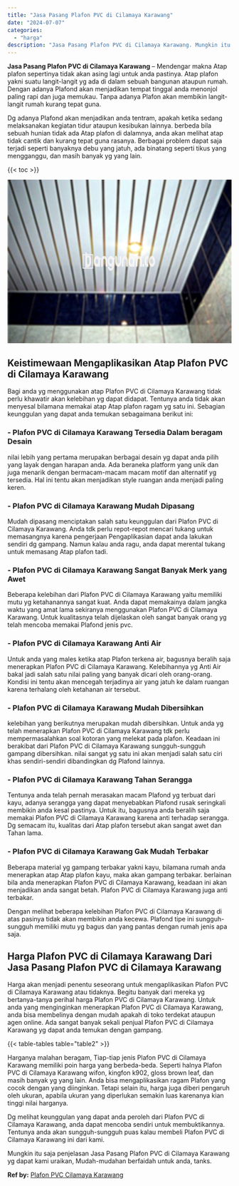 ```yaml
---
title: "Jasa Pasang Plafon PVC di Cilamaya Karawang"
date: "2024-07-07"
categories: 
  - "harga"
description: "Jasa Pasang Plafon PVC di Cilamaya Karawang. Mungkin itu saja penjelasan Jasa Pasang Plafon PVC di Cilamaya Karawang yg dapat kami uraikan, Mudah-mudahan ber..."
---
```


**Jasa Pasang Plafon PVC di Cilamaya Karawang** – Mendengar makna Atap plafon sepertinya tidak akan asing lagi untuk anda pastinya. Atap plafon yakni suatu langit-langit yg ada di dalam sebuah bangunan ataupun rumah. Dengan adanya Plafond akan menjadikan tempat tinggal anda menonjol paling rapi dan juga memukau. Tanpa adanya Plafon akan membikin langit-langit rumah kurang tepat guna.

Dg adanya Plafond akan menjadikan anda tentram, apakah ketika sedang melaksanakan kegiatan tidur ataupun kesibukan lainnya. berbeda bila sebuah hunian tidak ada Atap plafon di dalamnya, anda akan melihat atap tidak cantik dan kurang tepat guna rasanya. Berbagai problem dapat saja terjadi seperti banyaknya debu yang jatuh, ada binatang seperti tikus yang mengganggu, dan masih banyak yg yang lain.

{{< toc >}}

![Jasa Pasang Plafon PVC di Cilamaya Karawang](/images/flafond-pvc-murah24.png)

## Keistimewaan Mengaplikasikan Atap Plafon PVC di Cilamaya Karawang

Bagi anda yg menggunakan atap Plafon PVC di Cilamaya Karawang tidak perlu khawatir akan kelebihan yg dapat didapat. Tentunya anda tidak akan menyesal bilamana memakai atap Atap plafon ragam yg satu ini. Sebagian keunggulan yang dapat anda temukan sebagaimana berikut ini:

### \- Plafon PVC di Cilamaya Karawang Tersedia Dalam beragam Desain

nilai lebih yang pertama merupakan berbagai desain yg dapat anda pilih yang layak dengan harapan anda. Ada beraneka platform yang unik dan juga menarik dengan bermacam-macam macam motif dan alternatif yg tersedia. Hal ini tentu akan menjadikan style ruangan anda menjadi paling keren.

### \- Plafon PVC di Cilamaya Karawang Mudah Dipasang

Mudah dipasang menciptakan salah satu keunggulan dari Plafon PVC di Cilamaya Karawang. Anda tdk perlu repot-repot mencari tukang untuk memasangnya karena pengerjaan Pengaplikasian dapat anda lakukan sendiri dg gampang. Namun kalau anda ragu, anda dapat merental tukang untuk memasang Atap plafon tadi.

### \- Plafon PVC di Cilamaya Karawang Sangat Banyak Merk yang Awet

Beberapa kelebihan dari Plafon PVC di Cilamaya Karawang yaitu memiliki mutu yg ketahanannya sangat kuat. Anda dapat memakainya dalam jangka waktu yang amat lama sekiranya menggunakan Plafon PVC di Cilamaya Karawang. Untuk kualitasnya telah dijelaskan oleh sangat banyak orang yg telah mencoba memakai Plafond jenis pvc.

### \- Plafon PVC di Cilamaya Karawang Anti Air

Untuk anda yang males ketika atap Plafon terkena air, bagusnya beralih saja menerapkan Plafon PVC di Cilamaya Karawang. Kelebihannya yg Anti Air bakal jadi salah satu nilai paling yang banyak dicari oleh orang-orang. Kondisi ini tentu akan mencegah terjadinya air yang jatuh ke dalam ruangan karena terhalang oleh ketahanan air tersebut.

### \- Plafon PVC di Cilamaya Karawang Mudah Dibersihkan

kelebihan yang berikutnya merupakan mudah dibersihkan. Untuk anda yg telah menerapkan Plafon PVC di Cilamaya Karawang tdk perlu mempermasalahkan soal kotoran yang melekat pada plafon. Keadaan ini berakibat dari Plafon PVC di Cilamaya Karawang sungguh-sungguh gampang dibersihkan. nilai sangat yg satu ini akan menjadi salah satu ciri khas sendiri-sendiri dibandingkan dg Plafond lainnya.

### \- Plafon PVC di Cilamaya Karawang Tahan Serangga

Tentunya anda telah pernah merasakan macam Plafond yg terbuat dari kayu, adanya serangga yang dapat menyebabkan Plafond rusak seringkali membikin anda kesal pastinya. Untuk itu, bagusnya anda beralih saja memakai Plafon PVC di Cilamaya Karawang karena anti terhadap serangga. Dg semacam itu, kualitas dari Atap plafon tersebut akan sangat awet dan Tahan lama.

### \- Plafon PVC di Cilamaya Karawang Gak Mudah Terbakar

Beberapa material yg gampang terbakar yakni kayu, bilamana rumah anda menerapkan atap Atap plafon kayu, maka akan gampang terbakar. berlainan bila anda menerapkan Plafon PVC di Cilamaya Karawang, keadaan ini akan menjadikan anda sangat betah. Plafon PVC di Cilamaya Karawang juga anti terbakar.

Dengan melihat beberapa kelebihan Plafon PVC di Cilamaya Karawang di atas pasinya tidak akan membikin anda kecewa. Plafond tipe ini sungguh-sungguh memiliki mutu yg bagus dan yang pantas dengan rumah jenis apa saja.

## Harga Plafon PVC di Cilamaya Karawang Dari Jasa Pasang Plafon PVC di Cilamaya Karawang

Harga akan menjadi penentu seseorang untuk mengaplikasikan Plafon PVC di Cilamaya Karawang atau tidaknya. Begitu banyak dari mereka yg bertanya-tanya perihal harga Plafon PVC di Cilamaya Karawang. Untuk anda yang menginginkan menerapkan Plafon PVC di Cilamaya Karawang, anda bisa membelinya dengan mudah apakah di toko terdekat ataupun agen online. Ada sangat banyak sekali penjual Plafon PVC di Cilamaya Karawang yg dapat anda temukan dengan gampang.

{{< table-tables table="table2" >}}

Harganya malahan beragam, Tiap-tiap jenis Plafon PVC di Cilamaya Karawang memiliki poin harga yang berbeda-beda. Seperti halnya Plafon PVC di Cilamaya Karawang wifon, kingfon k902, gloss brown leaf, dan masih banyak yg yang lain. Anda bisa mengaplikasikan ragam Plafon yang cocok dengan yang diinginkan. Tetapi selain itu, harga juga diberi pengaruh oleh ukuran, apabila ukuran yang diperlukan semakin luas karenanya kian tinggi nilai harganya.

Dg melihat keunggulan yang dapat anda peroleh dari Plafon PVC di Cilamaya Karawang, anda dapat mencoba sendiri untuk membuktikannya. Tentunya anda akan sungguh-sungguh puas kalau membeli Plafon PVC di Cilamaya Karawang ini dari kami.

Mungkin itu saja penjelasan Jasa Pasang Plafon PVC di Cilamaya Karawang yg dapat kami uraikan, Mudah-mudahan berfaidah untuk anda, tanks.

**Ref by:** [Plafon PVC Cilamaya Karawang](https://id.wikipedia.org/wiki/Plafon)
